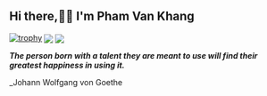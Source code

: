 
  ## Hi there,👋👋 I'm Pham Van Khang 
  
[![trophy](https://github-profile-trophy.vercel.app/?username=vkhangstack)](https://github.com/vkhangstack/vkhangstack)
<img align="center" src="https://github-profile-trophy.vercel.app/?username=vkhangstack" />
<img align="center" src="https://github-readme-stats.vercel.app/api/?username=vkhangstack&theme=dracula" />

  _**The person born with a talent they are meant to use will find their greatest happiness in using it.**_

_Johann Wolfgang von Goethe
